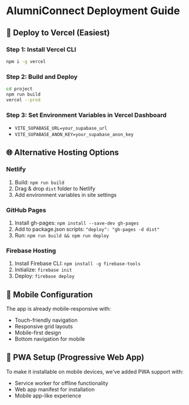 # AlumniConnect Deployment Guide

## 🚀 Deploy to Vercel (Easiest)

### Step 1: Install Vercel CLI
```bash
npm i -g vercel
```

### Step 2: Build and Deploy
```bash
cd project
npm run build
vercel --prod
```

### Step 3: Set Environment Variables in Vercel Dashboard
- `VITE_SUPABASE_URL=your_supabase_url`
- `VITE_SUPABASE_ANON_KEY=your_supabase_anon_key`

## 🌐 Alternative Hosting Options

### Netlify
1. Build: `npm run build`
2. Drag & drop `dist` folder to Netlify
3. Add environment variables in site settings

### GitHub Pages
1. Install gh-pages: `npm install --save-dev gh-pages`
2. Add to package.json scripts: `"deploy": "gh-pages -d dist"`
3. Run: `npm run build && npm run deploy`

### Firebase Hosting
1. Install Firebase CLI: `npm install -g firebase-tools`
2. Initialize: `firebase init`
3. Deploy: `firebase deploy`

## 📱 Mobile Configuration

The app is already mobile-responsive with:
- Touch-friendly navigation
- Responsive grid layouts
- Mobile-first design
- Bottom navigation for mobile

## 🔗 PWA Setup (Progressive Web App)

To make it installable on mobile devices, we've added PWA support with:
- Service worker for offline functionality
- Web app manifest for installation
- Mobile app-like experience